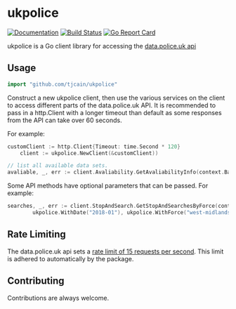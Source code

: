 # ukpolice

[![Documentation](https://godoc.org/github.com/tjcain/ukpolice?status.svg)](http://godoc.org/github.com/tjcain/ukpolice) [![Build Status](https://travis-ci.org/tjcain/ukpolice.svg?branch=master)](https://travis-ci.org/tjcain/ukpolice)
[![Go Report Card](https://goreportcard.com/badge/github.com/tcain/ukpolice)](https://goreportcard.com/report/github.com/tcain/ukpolice)

ukpolice is a Go client library for accessing the [data.police.uk api](https://data.police.uk/docs/)

## Usage

```go
import "github.com/tjcain/ukpolice"
```

Construct a new ukpolice client, then use the various services on the client to
access different parts of the data.police.uk API. It is recommended to pass in a http.Client with a longer timeout than default as some responses from the API can take over 60 seconds.

For example:

```go
customClient := http.Client{Timeout: time.Second * 120}
	client := ukpolice.NewClient(&customClient))

// list all available data sets.
avaliable, _, err := client.Avaliability.GetAvaliabilityInfo(context.Background())
```

Some API methods have optional parameters that can be passed. For example:

```go
searches, _, err := client.StopAndSearch.GetStopAndSearchesByForce(context.Background(),
        ukpolice.WithDate("2018-01"), ukpolice.WithForce("west-midlands"))
```

## Rate Limiting

The data.police.uk api sets a [rate limit of 15 requests per second](https://data.police.uk/docs/api-call-limits/). This limit is adhered to automatically by the package.

## Contributing

Contributions are always welcome.
